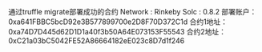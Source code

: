 通过truffle migrate部署成功的合约
Network : Rinkeby    Solc : 0.8.2
部署账户：0xa641FBBC5bcD92e3B577899700e2D8F70D372C1d
合约1地址：0xa74D7D445d62D1D1a40f3b50A64E073153F55543
合约2地址：0xC21a03bC5042FE52A86664182eE023c8D7d1f246